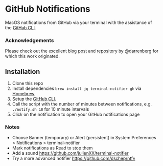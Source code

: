 # GitHub Notifications

MacOS notifications from GitHub via your terminal with the assistance of the [GitHub CLI](https://cli.github.com/).

### Acknowledgements
Please check out the excellent [blog post](https://medium.com/doctolib/https-medium-com-darren-berg-customized-github-notifications-458f684a486e) and [repository](https://github.com/darrenberg/github-notifications) by [@darrenberg](https://github.com/darrenberg) for which this work originated.

## Installation

1. Clone this repo
1. Install dependencies `brew install jq terminal-notifier gh` via [Homebrew](https://brew.sh/)
1. Setup the [GitHub CLI](https://cli.github.com/manual/).
1. Call the script with the number of minutes between notifications, e.g. `./notify.sh 10` for 10 minute intervals
1. Click on the notification to open your GitHub notifications page

### Notes

- Choose Banner (temporary) or Alert (persistent) in System Preferences > Notifications > terminal-notifier
- Mark notifications as Read to stop them
- Add a sound https://github.com/julienXX/terminal-notifier
- Try a more advanced notifier https://github.com/dschep/ntfy

